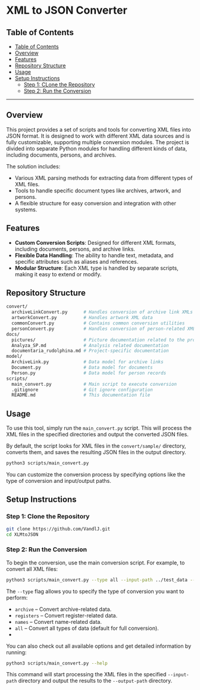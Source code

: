 # XML to JSON Converter

## Table of Contents
- [Table of Contents](#table-of-contents)
- [Overview](#overview)
- [Features](#features)
- [Repository Structure](#repository-structure)
- [Usage](#usage)
- [Setup Instructions](#setup-instructions)
  - [Step 1: CLone the Repository](#step-1-clone-the-repository)
  - [Step 2: Run the Conversion](#step-2-run-the-conversion)

---

## Overview
This project provides a set of scripts and tools for converting XML files into JSON format. It is designed to work with different XML data sources and is fully customizable, supporting multiple conversion modules. The project is divided into separate Python modules for handling different kinds of data, including documents, persons, and archives.

The solution includes:
- Various XML parsing methods for extracting data from different types of XML files.
- Tools to handle specific document types like archives, artwork, and persons.
- A flexible structure for easy conversion and integration with other systems.

## Features
- **Custom Conversion Scripts**: Designed for different XML formats, including documents, persons, and archive links.
- **Flexible Data Handling**: The ability to handle text, metadata, and specific attributes such as aliases and references.
- **Modular Structure**: Each XML type is handled by separate scripts, making it easy to extend or modify.

## Repository Structure

```bash
convert/
  archiveLinkConvert.py      # Handles conversion of archive link XMLs
  artworkConvert.py          # Handles artwork XML data
  commonConvert.py           # Contains common conversion utilities
  personConvert.py           # Handles conversion of person-related XMLs
docs/
  pictures/                  # Picture documentation related to the project
  Analyza_SP.md              # Analysis related documentation
  documentaria_rudolphina.md # Project-specific documentation
model/
  ArchiveLink.py             # Data model for archive links
  Document.py                # Data model for documents
  Person.py                  # Data model for person records
scripts/
  main_convert.py            # Main script to execute conversion
  .gitignore                 # Git ignore configuration
  README.md                  # This documentation file
```

## Usage

To use this tool, simply run the `main_convert.py` script. This will process the XML files in the specified directories and output the converted JSON files.

By default, the script looks for XML files in the `convert/sample/` directory, converts them, and saves the resulting JSON files in the output directory.

```bash
python3 scripts/main_convert.py
```

You can customize the conversion process by specifying options like the type of conversion and input/output paths.

## Setup Instructions

### Step 1: Clone the Repository

```bash
git clone https://github.com/VandlJ.git
cd XLMtoJSON
```

### Step 2: Run the Conversion

To begin the conversion, use the main conversion script. For example, to convert all XML files:
```bash
python3 scripts/main_convert.py --type all --input-path ../test_data --output-path ../test_data/output
```

The `--type` flag allows you to specify the type of conversion you want to perform:
- `archive` – Convert archive-related data.
- `registers` – Convert register-related data.
- `names` – Convert name-related data.
- `all` – Convert all types of data (default for full conversion).
- 
You can also check out all available options and get detailed information by running:
```bash
python3 scripts/main_convert.py --help
```

This command will start processing the XML files in the specified `--input-path` directory and output the results to the `--output-path` directory.
